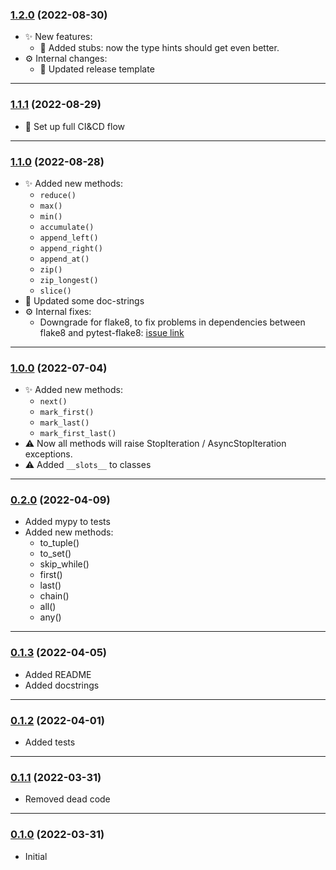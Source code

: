 ### [1.2.0] (2022-08-30)
  * ✨ New features:
    * 💊 Added stubs: now the type hints should get even better. 
  * ⚙️ Internal changes:
    * 📄 Updated release template 
---

### [1.1.1] (2022-08-29)
 * 🛫 Set up full CI&CD flow
---

### [1.1.0] (2022-08-28)
 * ✨ Added new methods:
   * `reduce()`
   * `max()`
   * `min()`
   * `accumulate()`
   * `append_left()`
   * `append_right()`
   * `append_at()`
   * `zip()`
   * `zip_longest()`
   * `slice()`
 * 📑 Updated some doc-strings
 * ⚙️ Internal fixes:
   * Downgrade for flake8, to fix problems in dependencies between flake8 and pytest-flake8: [issue link](https://github.com/tholo/pytest-flake8/issues/87)
---

### [1.0.0] (2022-07-04)
 * ✨ Added new methods:
   * `next()`
   * `mark_first()`
   * `mark_last()`
   * `mark_first_last()`
 * ⚠️ Now all methods will raise StopIteration / AsyncStopIteration exceptions.
 * ⚠️ Added `__slots__` to classes

---

### [0.2.0] (2022-04-09)
 * Added mypy to tests
 * Added new methods:
   * to_tuple()
   * to_set()
   * skip_while()
   * first()
   * last()
   * chain()
   * all()
   * any()

---

### [0.1.3] (2022-04-05)
 * Added README
 * Added docstrings

---

### [0.1.2] (2022-04-01)
 * Added tests

---

### [0.1.1] (2022-03-31)
 * Removed dead code

---

### [0.1.0] (2022-03-31)
 * Initial

 
[0.1.0]: https://github.com/VolodymyrBor/iter_model/commit/c0e402688d825a9829ab8dac1f27dbc4711ed19b
[0.1.1]: https://github.com/VolodymyrBor/iter_model/commit/98f2827caf4928d24db1321d85e3ad8c34a0e661
[0.1.2]: https://github.com/VolodymyrBor/iter_model/pull/1
[0.1.3]: https://github.com/VolodymyrBor/iter_model/pull/4
[0.2.0]: https://github.com/VolodymyrBor/iter_model/pull/7
[1.0.0]: https://github.com/VolodymyrBor/iter_model/pull/8
[1.1.0]: https://github.com/VolodymyrBor/iter_model/pull/10
[1.1.1]: https://github.com/VolodymyrBor/iter_model/pull/12
[1.2.0]: https://github.com/VolodymyrBor/iter_model/pull/14
